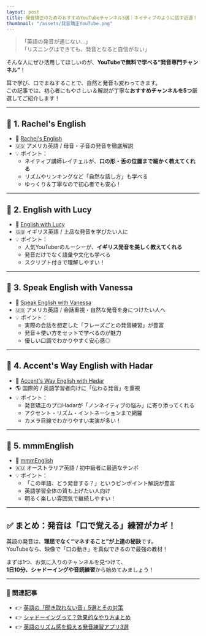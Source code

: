 ```yaml
---
layout: post
title: 発音矯正のためのおすすめYouTubeチャンネル5選｜ネイティブのように話す近道！
thumbnail: "/assets/発音矯正YouTube.png"
---
```


> 「英語の発音が通じない…」  
> 「リスニングはできても、発音となると自信がない」  

そんな人にぜひ活用してほしいのが、**YouTubeで無料で学べる“発音専門チャンネル”**！

耳で学び、口でまねすることで、自然と発音も変わってきます。  
この記事では、初心者にもやさしい＆解説が丁寧な**おすすめチャンネルを5つ**厳選してご紹介します！

---

## 🎥 1. **Rachel's English**

- 🔗 [Rachel's English](https://www.youtube.com/user/rachelsenglish)
- 🇺🇸 アメリカ英語 / 母音・子音の発音を徹底解説
- 💡 ポイント：
  - ネイティブ講師レイチェルが、**口の形・舌の位置まで細かく教えてくれる**
  - リズムやリンキングなど「自然な話し方」も学べる
  - ゆっくり＆丁寧なので初心者でも安心！

---

## 🎥 2. **English with Lucy**

- 🔗 [English with Lucy](https://www.youtube.com/channel/UCz4tgANd4yy8Oe0iXCdSWfA)
- 🇬🇧 イギリス英語 / 上品な発音を学びたい人に
- 💡 ポイント：
  - 人気YouTuberのルーシーが、**イギリス発音を美しく教えてくれる**
  - 発音だけでなく語彙や文化も学べる
  - スクリプト付きで理解しやすい！

---

## 🎥 3. **Speak English with Vanessa**

- 🔗 [Speak English with Vanessa](https://www.youtube.com/user/theteachervanessa)
- 🇺🇸 アメリカ英語 / 会話重視・自然な発音を身につけたい人へ
- 💡 ポイント：
  - 実際の会話を想定した「フレーズごとの発音練習」が豊富
  - 発音＋使い方をセットで学べるのが魅力
  - 優しい口調でわかりやすく安心感◎

---

## 🎥 4. **Accent's Way English with Hadar**

- 🔗 [Accent's Way English with Hadar](https://www.youtube.com/c/AccentsWayEnglishwithHadar)
- 🌎 国際的 / 英語学習者向けに「伝わる発音」を重視
- 💡 ポイント：
  - 発音矯正のプロHadarが「ノンネイティブの悩み」に寄り添ってくれる
  - アクセント・リズム・イントネーションまで網羅
  - カメラ目線でわかりやすい実演が多い！

---

## 🎥 5. **mmmEnglish**

- 🔗 [mmmEnglish](https://www.youtube.com/c/mmmEnglish)
- 🇦🇺 オーストラリア英語 / 初中級者に最適なテンポ
- 💡 ポイント：
  - 「この単語、どう発音する？」というピンポイント解説が豊富
  - 英語学習全体の質も上げたい人向け
  - 明るく楽しい雰囲気で継続しやすい！

---

## ✅ まとめ：発音は「口で覚える」練習がカギ！

英語の発音は、**理屈でなく“マネすること”が上達の秘訣**です。  
YouTubeなら、映像で「口の動き」を真似できるので最強の教材！

まずは1つ、お気に入りのチャンネルを見つけて、  
**1日10分、シャドーイングや音読練習**から始めてみましょう！

---

### 🎁 関連記事

- 👉 [英語の「聞き取れない音」5選とその対策](#)
- 👉 [シャドーイングって？効果的なやり方まとめ](#)
- 👉 [英語のリズム感を鍛える発音練習アプリ3選](#)

